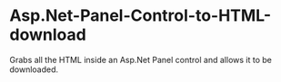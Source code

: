 # Asp.Net-Panel-Control-to-HTML-download
Grabs all the HTML inside an Asp.Net Panel control and allows it to be downloaded.
